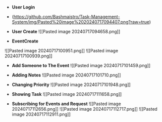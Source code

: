 - **User Login**
- (https://github.com/Bashmaistro/Task-Management-System/img/Pasted%20image%2020240717094407.png?raw=true)


- **User Create**
 ![[Pasted image 20240717094658.png]]

- **EventCreate**

![[Pasted image 20240717100951.png]]
![[Pasted image 20240717100939.png]]

- **Add Someone to The Event**
![[Pasted image 20240717101459.png]]

- **Adding Notes**
![[Pasted image 20240717101710.png]]

- **Changing Priority**
![[Pasted image 20240717101948.png]]

- **Showing Task**
![[Pasted image 20240717111658.png]]

- **Subscribing for Events and Request**
![[Pasted image 20240717112656.png]]
![[Pasted image 20240717112717.png]]
![[Pasted image 20240717112911.png]]
